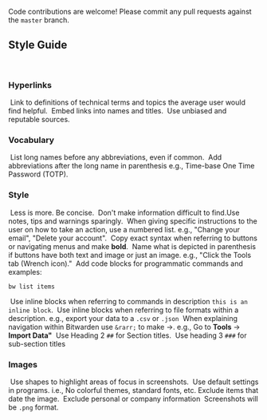 Code contributions are welcome! Please commit any pull requests against the `master` branch.

## Style Guide
​
### Hyperlinks
​
Link to definitions of technical terms and topics the average user would find helpful.
​
Embed links into names and titles.
​
Use unbiased and reputable sources.
​
### Vocabulary
​
List long names before any abbreviations, even if common.
​
Add abbreviations after the long name in parenthesis e.g., Time-base One Time Password (TOTP).
​
### Style
​
Less is more. Be concise.
​
Don't make information difficult to find.
​
Use notes, tips and warnings sparingly. 
​
When giving specific instructions to the user on how to take an action, use a numbered list. e.g., "Change your email", "Delete your account".
​
Copy exact syntax when referring to buttons or navigating menus and make **bold**.
​
Name what is depicted in parenthesis if buttons have both text and image or just an image. e.g., "Click the Tools tab (Wrench icon)."
​
Add code blocks for programmatic commands and examples:
​
```
bw list items
```
​
Use inline blocks when referring to commands in description `this is an inline block`. 
​
Use inline blocks when referring to file formats within a description. e.g., export your data to a `.csv` or `.json`
​
When explaining navigation within Bitwarden use `&rarr;` to make &rarr;. e.g., Go to **Tools** &rarr; **Import Data"**
​
Use Heading 2 `##` for Section titles.
​
Use heading 3 `###` for sub-section titles
​
### Images
​
Use shapes to highlight areas of focus in screenshots.
​
Use default settings in programs. i.e., No colorful themes, standard fonts, etc.
​
Exclude items that date the image.
​
Exclude personal or company information 
​
Screenshots will be `.png` format.